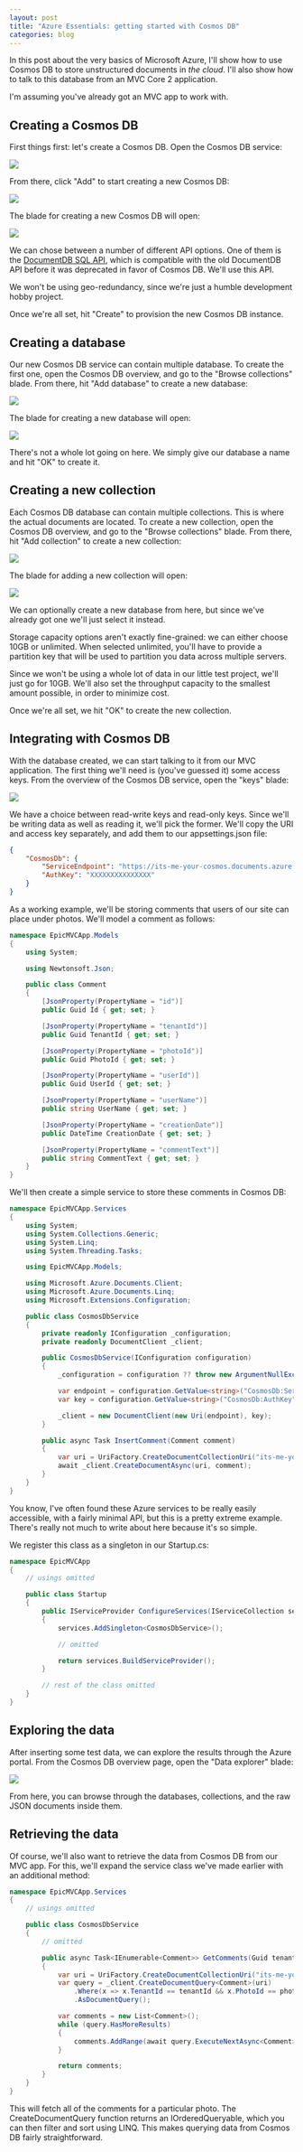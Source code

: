 ```yaml
---
layout: post
title: "Azure Essentials: getting started with Cosmos DB"
categories: blog
---
```


In this post about the very basics of Microsoft Azure, I'll show how to use Cosmos DB to store unstructured documents in _the cloud_. I'll also show how to talk to this database from an MVC Core 2 application.

I'm assuming you've already got an MVC app to work with.

## Creating a Cosmos DB

First things first: let's create a Cosmos DB. Open the Cosmos DB service:

![](/assets/img/blog/2018/06/cosmos-db-service.png)

From there, click "Add" to start creating a new Cosmos DB:

![](/assets/img/blog/2018/06/cosmos-db-add.png)

The blade for creating a new Cosmos DB will open:

![](/assets/img/blog/2018/06/cosmos-db-create.png)

We can chose between a number of different API options. One of them is the [DocumentDB SQL API](https://docs.microsoft.com/en-us/azure/cosmos-db/sql-api-introduction), which is compatible with the old DocumentDB API before it was deprecated in favor of Cosmos DB. We'll use this API.

We won't be using geo-redundancy, since we're just a humble development hobby project.

Once we're all set, hit "Create" to provision the new Cosmos DB instance.

## Creating a database

Our new Cosmos DB service can contain multiple database. To create the first one, open the Cosmos DB overview, and go to the "Browse collections" blade. From there, hit "Add database" to create a new database:

![](/assets/img/blog/2018/06/cosmos-db-database-add.png)

The blade for creating a new database will open:

![](/assets/img/blog/2018/06/cosmos-db-database-create.png)

There's not a whole lot going on here. We simply give our database a name and hit "OK" to create it.

## Creating a new collection

Each Cosmos DB database can contain multiple collections. This is where the actual documents are located. To create a new collection, open the Cosmos DB overview, and go to the "Browse collections" blade. From there, hit "Add collection" to create a new collection:

![](/assets/img/blog/2018/06/cosmos-db-collection-add.png)

The blade for adding a new collection will open:

![](/assets/img/blog/2018/06/cosmos-db-collection-create.png)

We can optionally create a new database from here, but since we've already got one we'll just select it instead.

Storage capacity options aren't exactly fine-grained: we can either choose 10GB or unlimited. When selected unlimited, you'll have to provide a partition key that will be used to partition you data across multiple servers.

Since we won't be using a whole lot of data in our little test project, we'll just go for 10GB. We'll also set the throughput capacity to the smallest amount possible, in order to minimize cost.

Once we're all set, we hit "OK" to create the new collection.

## Integrating with Cosmos DB

With the database created, we can start talking to it from our MVC application. The first thing we'll need is (you've guessed it) some access keys. From the overview of the Cosmos DB service, open the "keys" blade:

![](/assets/img/blog/2018/06/cosmos-db-keys.png)

We have a choice between read-write keys and read-only keys. Since we'll be writing data as well as reading it, we'll pick the former. We'll copy the URI and access key separately, and add them to our appsettings.json file:

```json
{
    "CosmosDb": {
        "ServiceEndpoint": "https://its-me-your-cosmos.documents.azure.com:443/",
        "AuthKey": "XXXXXXXXXXXXXXX"
    }
}
```

As a working example, we'll be storing comments that users of our site can place under photos. We'll model a comment as follows:

```csharp
namespace EpicMVCApp.Models
{
    using System;

    using Newtonsoft.Json;

    public class Comment
    {
        [JsonProperty(PropertyName = "id")]
        public Guid Id { get; set; }

        [JsonProperty(PropertyName = "tenantId")]
        public Guid TenantId { get; set; }

        [JsonProperty(PropertyName = "photoId")]
        public Guid PhotoId { get; set; }

        [JsonProperty(PropertyName = "userId")]
        public Guid UserId { get; set; }

        [JsonProperty(PropertyName = "userName")]
        public string UserName { get; set; }

        [JsonProperty(PropertyName = "creationDate")]
        public DateTime CreationDate { get; set; }

        [JsonProperty(PropertyName = "commentText")]
        public string CommentText { get; set; }
    }
}
```

We'll then create a simple service to store these comments in Cosmos DB:

```csharp
namespace EpicMVCApp.Services
{
    using System;
    using System.Collections.Generic;
    using System.Linq;
    using System.Threading.Tasks;

    using EpicMVCApp.Models;

    using Microsoft.Azure.Documents.Client;
    using Microsoft.Azure.Documents.Linq;
    using Microsoft.Extensions.Configuration;

    public class CosmosDbService
    {
        private readonly IConfiguration _configuration;
        private readonly DocumentClient _client;

        public CosmosDbService(IConfiguration configuration)
        {
            _configuration = configuration ?? throw new ArgumentNullException(nameof(configuration));

            var endpoint = configuration.GetValue<string>("CosmosDb:ServiceEndpoint");
            var key = configuration.GetValue<string>("CosmosDb:AuthKey");

            _client = new DocumentClient(new Uri(endpoint), key);
        }

        public async Task InsertComment(Comment comment)
        {
            var uri = UriFactory.CreateDocumentCollectionUri("its-me-your-database", "comments");
            await _client.CreateDocumentAsync(uri, comment);
        }
    }
}
```

You know, I've often found these Azure services to be really easily accessible, with a fairly minimal API, but this is a pretty extreme example. There's really not much to write about here because it's so simple.

We register this class as a singleton in our Startup.cs:

```csharp
namespace EpicMVCApp
{
    // usings omitted

    public class Startup
    {
        public IServiceProvider ConfigureServices(IServiceCollection services)
        {
            services.AddSingleton<CosmosDbService>();

            // omitted

            return services.BuildServiceProvider();
        }

        // rest of the class omitted
    }
}
```

## Exploring the data

After inserting some test data, we can explore the results through the Azure portal. From the Cosmos DB overview page, open the "Data explorer" blade:

![](/assets/img/blog/2018/06/cosmos-db-data-explorer.png)

From here, you can browse through the databases, collections, and the raw JSON documents inside them.

## Retrieving the data

Of course, we'll also want to retrieve the data from Cosmos DB from our MVC app. For this, we'll expand the service class we've made earlier with an additional method:

```csharp
namespace EpicMVCApp.Services
{
    // usings omitted

    public class CosmosDbService
    {
        // omitted

        public async Task<IEnumerable<Comment>> GetComments(Guid tenantId, Guid photoId)
        {
            var uri = UriFactory.CreateDocumentCollectionUri("its-me-your-database", "comments");
            var query = _client.CreateDocumentQuery<Comment>(uri)
                .Where(x => x.TenantId == tenantId && x.PhotoId == photoId)
                .AsDocumentQuery();

            var comments = new List<Comment>();
            while (query.HasMoreResults)
            {
                comments.AddRange(await query.ExecuteNextAsync<Comment>());
            }

            return comments;
        }
    }
}
```

This will fetch all of the comments for a particular photo. The CreateDocumentQuery function returns an IOrderedQueryable, which you can then filter and sort using LINQ. This makes querying data from Cosmos DB fairly straightforward.
